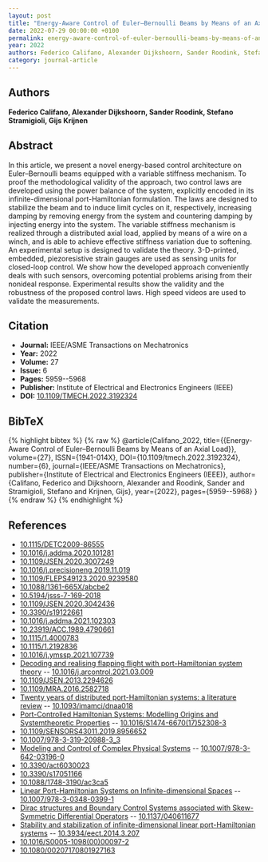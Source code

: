 ```yaml
---
layout: post
title: "Energy-Aware Control of Euler–Bernoulli Beams by Means of an Axial Load"
date: 2022-07-29 00:00:00 +0100
permalink: energy-aware-control-of-euler-bernoulli-beams-by-means-of-an-axial-load
year: 2022
authors: Federico Califano, Alexander Dijkshoorn, Sander Roodink, Stefano Stramigioli, Gijs Krijnen
category: journal-article
---
```

 
## Authors
**Federico Califano, Alexander Dijkshoorn, Sander Roodink, Stefano Stramigioli, Gijs Krijnen**
 
## Abstract
In this article, we present a novel energy-based control architecture on Euler–Bernoulli beams equipped with a variable stiffness mechanism. To proof the methodological validity of the approach, two control laws are developed using the power balance of the system, explicitly encoded in its infinite-dimensional port-Hamiltonian formulation. The laws are designed to stabilize the beam and to induce limit cycles on it, respectively, increasing damping by removing energy from the system and countering damping by injecting energy into the system. The variable stiffness mechanism is realized through a distributed axial load, applied by means of a wire on a winch, and is able to achieve effective stiffness variation due to softening. An experimental setup is designed to validate the theory. 3-D-printed, embedded, piezoresistive strain gauges are used as sensing units for closed-loop control. We show how the developed approach conveniently deals with such sensors, overcoming potential problems arising from their nonideal response. Experimental results show the validity and the robustness of the proposed control laws. High speed videos are used to validate the measurements.
 
## Citation
- **Journal:** IEEE/ASME Transactions on Mechatronics
- **Year:** 2022
- **Volume:** 27
- **Issue:** 6
- **Pages:** 5959--5968
- **Publisher:** Institute of Electrical and Electronics Engineers (IEEE)
- **DOI:** [10.1109/TMECH.2022.3192324](https://doi.org/10.1109/TMECH.2022.3192324)
 
## BibTeX
{% highlight bibtex %}
{% raw %}
@article{Califano_2022,
  title={{Energy-Aware Control of Euler–Bernoulli Beams by Means of an Axial Load}},
  volume={27},
  ISSN={1941-014X},
  DOI={10.1109/tmech.2022.3192324},
  number={6},
  journal={IEEE/ASME Transactions on Mechatronics},
  publisher={Institute of Electrical and Electronics Engineers (IEEE)},
  author={Califano, Federico and Dijkshoorn, Alexander and Roodink, Sander and Stramigioli, Stefano and Krijnen, Gijs},
  year={2022},
  pages={5959--5968}
}
{% endraw %}
{% endhighlight %}
 
## References
- [10.1115/DETC2009-86555](https://doi.org/10.1115/DETC2009-86555)
- [10.1016/j.addma.2020.101281](https://doi.org/10.1016/j.addma.2020.101281)
- [10.1109/JSEN.2020.3007249](https://doi.org/10.1109/JSEN.2020.3007249)
- [10.1016/j.precisioneng.2019.11.019](https://doi.org/10.1016/j.precisioneng.2019.11.019)
- [10.1109/FLEPS49123.2020.9239580](https://doi.org/10.1109/FLEPS49123.2020.9239580)
- [10.1088/1361-665X/abcbe2](https://doi.org/10.1088/1361-665X/abcbe2)
- [10.5194/jsss-7-169-2018](https://doi.org/10.5194/jsss-7-169-2018)
- [10.1109/JSEN.2020.3042436](https://doi.org/10.1109/JSEN.2020.3042436)
- [10.3390/s19122661](https://doi.org/10.3390/s19122661)
- [10.1016/j.addma.2021.102303](https://doi.org/10.1016/j.addma.2021.102303)
- [10.23919/ACC.1989.4790661](https://doi.org/10.23919/ACC.1989.4790661)
- [10.1115/1.4000783](https://doi.org/10.1115/1.4000783)
- [10.1115/1.2192836](https://doi.org/10.1115/1.2192836)
- [10.1016/j.ymssp.2021.107739](https://doi.org/10.1016/j.ymssp.2021.107739)
- [Decoding and realising flapping flight with port-Hamiltonian system theory](decoding-and-realising-flapping-flight-with-port-hamiltonian-system-theory) -- [10.1016/j.arcontrol.2021.03.009](https://doi.org/10.1016/j.arcontrol.2021.03.009)
- [10.1109/JSEN.2013.2294626](https://doi.org/10.1109/JSEN.2013.2294626)
- [10.1109/MRA.2016.2582718](https://doi.org/10.1109/MRA.2016.2582718)
- [Twenty years of distributed port-Hamiltonian systems: a literature review](twenty-years-of-distributed-port-hamiltonian-systems-a-literature-review) -- [10.1093/imamci/dnaa018](https://doi.org/10.1093/imamci/dnaa018)
- [Port-Controlled Hamiltonian Systems: Modelling Origins and Systemtheoretic Properties](port-controlled-hamiltonian-systems-modelling-origins-and-systemtheoretic-properties-92) -- [10.1016/S1474-6670(17)52308-3](https://doi.org/10.1016/S1474-6670(17)52308-3)
- [10.1109/SENSORS43011.2019.8956652](https://doi.org/10.1109/SENSORS43011.2019.8956652)
- [10.1007/978-3-319-20988-3_3](https://doi.org/10.1007/978-3-319-20988-3_3)
- [Modeling and Control of Complex Physical Systems](modeling-and-control-of-complex-physical-systems) -- [10.1007/978-3-642-03196-0](https://doi.org/10.1007/978-3-642-03196-0)
- [10.3390/act6030023](https://doi.org/10.3390/act6030023)
- [10.3390/s17051166](https://doi.org/10.3390/s17051166)
- [10.1088/1748-3190/ac3ca5](https://doi.org/10.1088/1748-3190/ac3ca5)
- [Linear Port-Hamiltonian Systems on Infinite-dimensional Spaces](linear-port-hamiltonian-systems-on-infinite-dimensional-spaces) -- [10.1007/978-3-0348-0399-1](https://doi.org/10.1007/978-3-0348-0399-1)
- [Dirac structures and Boundary Control Systems associated with Skew-Symmetric Differential Operators](dirac-structures-and-boundary-control-systems-associated-with-skew-symmetric-differential-operators) -- [10.1137/040611677](https://doi.org/10.1137/040611677)
- [Stability and stabilization of infinite-dimensional linear port-Hamiltonian systems](stability-and-stabilization-of-infinite-dimensional-linear-port-hamiltonian-systems) -- [10.3934/eect.2014.3.207](https://doi.org/10.3934/eect.2014.3.207)
- [10.1016/S0005-1098(00)00097-2](https://doi.org/10.1016/S0005-1098(00)00097-2)
- [10.1080/00207170801927163](https://doi.org/10.1080/00207170801927163)

